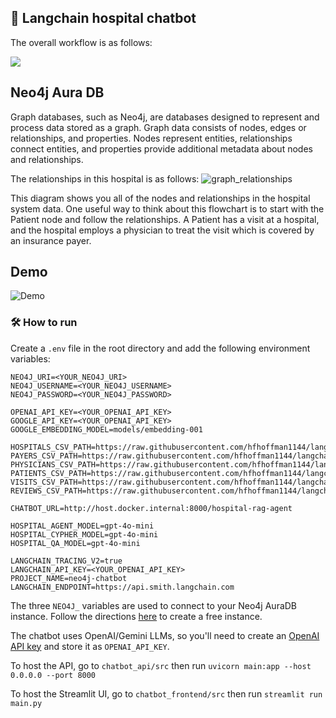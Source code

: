 ## 🤖 Langchain hospital chatbot
The overall workflow is as follows:

<img src='workflow.avif'>

## Neo4j Aura DB
Graph databases, such as Neo4j, are databases designed to represent and process data stored as a graph. Graph data consists of nodes, edges or relationships, and properties. Nodes represent entities, relationships connect entities, and properties provide additional metadata about nodes and relationships.

The relationships in this hospital is as follows:
![graph_relationships](https://github.com/user-attachments/assets/5222ffca-65a1-424d-9073-f33146ec921e)

This diagram shows you all of the nodes and relationships in the hospital system data. One useful way to think about this flowchart is to start with the Patient node and follow the relationships. A Patient has a visit at a hospital, and the hospital employs a physician to treat the visit which is covered by an insurance payer.


## Demo
![Demo](./langchain_rag_chatbot_demo.gif)

### 🛠️ How to run

Create a `.env` file in the root directory and add the following environment variables:

```.env
NEO4J_URI=<YOUR_NEO4J_URI>
NEO4J_USERNAME=<YOUR_NEO4J_USERNAME>
NEO4J_PASSWORD=<YOUR_NEO4J_PASSWORD>

OPENAI_API_KEY=<YOUR_OPENAI_API_KEY>
GOOGLE_API_KEY=<YOUR_OPENAI_API_KEY>
GOOGLE_EMBEDDING_MODEL=models/embedding-001

HOSPITALS_CSV_PATH=https://raw.githubusercontent.com/hfhoffman1144/langchain_neo4j_rag_app/main/data/hospitals.csv
PAYERS_CSV_PATH=https://raw.githubusercontent.com/hfhoffman1144/langchain_neo4j_rag_app/main/data/payers.csv
PHYSICIANS_CSV_PATH=https://raw.githubusercontent.com/hfhoffman1144/langchain_neo4j_rag_app/main/data/physicians.csv
PATIENTS_CSV_PATH=https://raw.githubusercontent.com/hfhoffman1144/langchain_neo4j_rag_app/main/data/patients.csv
VISITS_CSV_PATH=https://raw.githubusercontent.com/hfhoffman1144/langchain_neo4j_rag_app/main/data/visits.csv
REVIEWS_CSV_PATH=https://raw.githubusercontent.com/hfhoffman1144/langchain_neo4j_rag_app/main/data/reviews.csv

CHATBOT_URL=http://host.docker.internal:8000/hospital-rag-agent

HOSPITAL_AGENT_MODEL=gpt-4o-mini
HOSPITAL_CYPHER_MODEL=gpt-4o-mini
HOSPITAL_QA_MODEL=gpt-4o-mini

LANGCHAIN_TRACING_V2=true
LANGCHAIN_API_KEY=<YOUR_OPENAI_API_KEY>
PROJECT_NAME=neo4j-chatbot
LANGCHAIN_ENDPOINT=https://api.smith.langchain.com
```

The three `NEO4J_` variables are used to connect to your Neo4j AuraDB instance. Follow the directions [here](https://neo4j.com/cloud/platform/aura-graph-database/?ref=docs-nav-get-started) to create a free instance.

The chatbot uses OpenAI/Gemini LLMs, so you'll need to create an [OpenAI API key](https://realpython.com/generate-images-with-dalle-openai-api/#get-your-openai-api-key) and store it as `OPENAI_API_KEY`.

To host the API, go to `chatbot_api/src` then run `uvicorn main:app --host 0.0.0.0 --port 8000`

To host the Streamlit UI, go to `chatbot_frontend/src` then run `streamlit run main.py`
